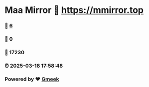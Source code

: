 # Maa Mirror :link: https://mmirror.top 
### :page_facing_up: [6](https://mmirror.top/tag.html) 
### :speech_balloon: 0 
### :hibiscus: 17230 
### :alarm_clock: 2025-03-18 17:58:48 
### Powered by :heart: [Gmeek](https://github.com/Meekdai/Gmeek)
